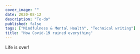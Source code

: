 ```yaml
---
cover_image: ""
date: 2020-08-12
description: "To-do"
published: false
tags: ["Mindfulness & Mental Health", "Technical writing"]
title: "How Covid-19 ruined everything"
---
```


Life is over!
